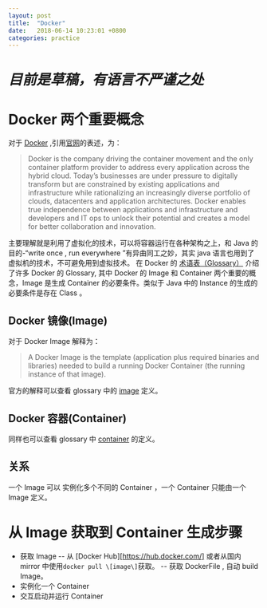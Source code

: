 ```yaml
---
layout: post
title:  "Docker"
date:   2018-06-14 10:23:01 +0800
categories: practice
---
```

# *目前是草稿，有语言不严谨之处*
# Docker 两个重要概念
对于 [Docker](https://www.google.com) ,引用[官网][docker web]的表述，为：
> Docker is the company driving the container movement and the only container platform provider to address every application across the hybrid cloud. 
> Today’s businesses are under pressure to digitally transform but are constrained by existing applications and infrastructure while rationalizing an increasingly diverse portfolio of clouds, datacenters and application architectures.
> Docker enables true independence between applications and infrastructure and developers and IT ops to unlock their potential and creates a model for better collaboration and innovation.  

主要理解就是利用了虚拟化的技术，可以将容器运行在各种架构之上，和 Java 的目的-“write once , run everywhere ”有异曲同工之妙，其实 java 语言也用到了虚拟机的技术，不可避免用到虚拟技术。
在 Docker 的 [术语表（Glossary）][docker glossary] 介绍了许多 Docker 的 Glossary, 其中 Docker 的 Image 和 Container 两个重要的概念，Image 是生成 Container 的必要条件。类似于 Java 中的 Instance 的生成的必要条件是存在 Class 。
## Docker 镜像(Image)
对于 Docker Image 解释为：
> A Docker Image is the template (application plus required binaries and libraries) needed to build a running Docker Container (the running instance of that image).

官方的解释可以查看 glossary 中的 [image][docker glossary] 定义。
## Docker 容器(Container) 
同样也可以查看 glossary 中 [container][docker glossary] 的定义。
## 关系
一个 Image 可以 实例化多个不同的 Container ，一个 Container 只能由一个 Image 定义。
# 从 Image 获取到 Container 生成步骤
- 获取 Image 
	-- 从 [Docker Hub][https://hub.docker.com/] 或者从国内 mirror 中使用`docker pull \[image\]`获取。
	-- 获取 DockerFile , 自动 build Image。
- 实例化一个 Container
- 交互启动并运行 Container

<!--
[I'm an inline-style link](https://www.google.com)

[I'm an inline-style link with title](https://www.google.com "Google's Homepage")

[I'm a reference-style link][Arbitrary case-insensitive reference text]

[I'm a relative reference to a repository file](../blob/master/LICENSE)

[You can use numbers for reference-style link definitions][1]

Or leave it empty and use the [link text itself].

URLs and URLs in angle brackets will automatically get turned into links. 
http://www.example.com or <http://www.example.com> and sometimes 
example.com (but not on Github, for example).

Some text to show that the reference links can follow later.

[arbitrary case-insensitive reference text]: https://www.mozilla.org
[1]: http://slashdot.org
[link text itself]: http://www.reddit.com
-->

[docker web]: https://www.docker.com/what-docker
[docker glossary]: https://docs.docker.com/glossary/
